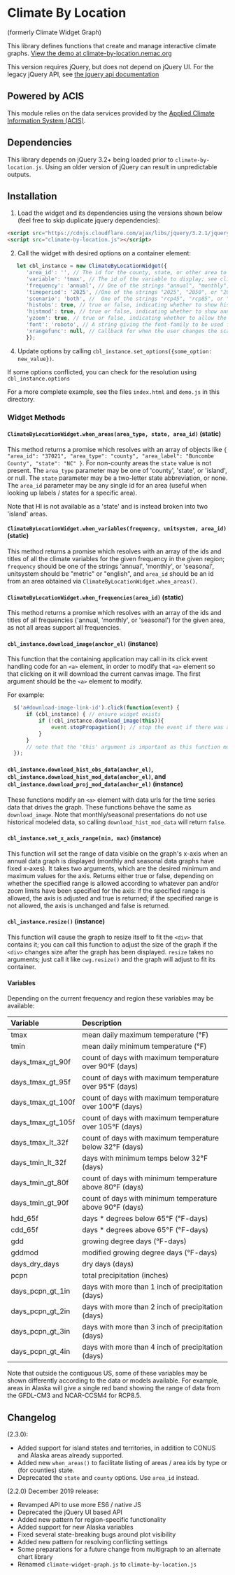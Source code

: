 # Climate By Location
(formerly Climate Widget Graph)

This library defines functions that create and manage interactive climate graphs. [View the demo at climate-by-location.nemac.org](climate-by-location.nemac.org)

This version requires jQuery, but does not depend on jQuery UI. For the legacy jQuery API, see [the jquery api documentation](jquery_readme.md)

## Powered by ACIS
This module relies on the data services provided by the [Applied Climate Information System (ACIS)](http://www.rcc-acis.org/index.html).

## Dependencies

This library depends on jQuery 3.2+ being loaded prior to `climate-by-location.js`. Using an older version of jQuery can result in unpredictable outputs.

## Installation
1. Load the widget and its dependencies using the versions shown below (feel free to skip duplicate jquery dependencies):

```html
<script src="https://cdnjs.cloudflare.com/ajax/libs/jquery/3.2.1/jquery.min.js" integrity="sha256-hwg4gsxgFZhOsEEamdOYGBf13FyQuiTwlAQgxVSNgt4=" crossorigin="anonymous"></script>
<script src="climate-by-location.js"></script>
```

2.  Call the widget with desired options on a container element:
   
```javascript
   let cbl_instance = new ClimateByLocationWidget({
      'area_id': '', // The id for the county, state, or other area to visualize. Use ClimateByLocationWidget.when_areas() to get available areas.
      'variable': 'tmax', // The id of the variable to display; see climate_widget.variables() below for a way to get a list of variable ids.  Optional; defaults to "tmax".
      'frequency': 'annual', // One of the strings "annual", "monthly", or "seasonal", indicating which type of data to display.  Optional; defaults to "annual".
      'timeperiod': '2025', //One of the strings "2025", "2050", or "2075", indicating which 30-year period of projection data to show for monthly or seasonal data.  Ignored for annual data.
      'scenario': 'both', //  One of the strings "rcp45", "rcp85", or "both", indicating which scenario(s) to display for projection data.  Optional; defaults to "both".
      'histobs': true, // true or false, indicating whether to show historical observed data
      'histmod': true, // true or false, indicating whether to show annual historical model data (applies to annual data only; there is no historical model data for monthly or seasonal data) 
      'yzoom': true, // true or false, indicating whether to allow the user to zoom along the graph's y-axis; 
      'font': 'roboto', // A string giving the font-family to be used for all text in the graph.
      'xrangefunc': null, // Callback for when the user changes the scale on the horizontal annual data axis (horizontal scale changes are not allowed in the monthly or seasonal graphs).  This function will receive two arguments, which are the new minimum and maximum values along the axis. 
      });
```

4. Update options by calling `cbl_instance.set_options({some_option: new_value})`.
 
If some options conflicted, you can check for the resolution using `cbl_instance.options`
 
For a more complete example, see the files `index.html` and `demo.js` in this
directory.

### Widget Methods

#### `ClimateByLocationWidget.when_areas(area_type, state, area_id)` (static)

This method returns a promise which resolves with an array of objects like `{ "area_id": "37021", "area_type": "county", "area_label": "Buncombe County", "state": "NC" }`. For non-county areas the `state` value is not present. The `area_type` parameter may be one of 'county', 'state', or 'island', or null. The `state` parameter may be a two-letter state abbreviation, or none. The `area_id` parameter may be any single id for an area (useful when looking up labels / states for a specific area).

Note that HI is not available as a 'state' and is instead broken into two 'island' areas.

#### `ClimateByLocationWidget.when_variables(frequency, unitsystem, area_id)` (static)

This method returns a promise which resolves with an array of the ids and titles of all the climate variables for
the given frequency in the given region; `frequency` should be one of the strings 'annual',
'monthly', or 'seasonal', unitsystem should be "metric" or "english", and `area_id` should be an id from an area obtained via `ClimateByLocationWidget.when_areas()`.

#### `ClimateByLocationWidget.when_frequencies(area_id)` (static)

This method returns a promise which resolves with an array of the ids and titles of all frequencies ('annual, 'monthly', or 'seasonal') for the given area, as not all areas support all frequencies.

#### `cbl_instance.download_image(anchor_el)` (instance)
 
  This function that the containing application may call in its click event handling code for an `<a>` element, in order to modify that `<a>` element so that clicking on it will download the current canvas image. The first argument should be the `<a>` element to modify.
        
  For example:

```javascript
  $('a#download-image-link-id').click(function(event) {
      if (cbl_instance) { // ensure widget exists
          if (!cbl_instance.download_image(this)){
              event.stopPropagation(); // stop the event if there was a failure / no data is available.
          }
      }
      // note that the 'this' argument is important as this function modifies the <a> tag
  });
```
    
#### `cbl_instance.download_hist_obs_data(anchor_el)`, `cbl_instance.download_hist_mod_data(anchor_el)`, and `cbl_instance.download_proj_mod_data(anchor_el)` (instance)
 
  These functions modify an `<a>` element with data urls for the time series data that drives the graph. These functions behave the same as `download_image`. Note that monthly/seasonal presentations do not use historical modeled data, so calling `download_hist_mod_data` will return `false`.   
      
#### `cbl_instance.set_x_axis_range(min, max)` (instance)
 
 This function will set the range of data visible on the graph's x-axis when an annual data graph is displayed (monthly and seasonal data graphs have fixed x-axes).  It takes two arguments, which are the desired minimum and maximum values for the axis. Returns either true or false, depending on whether the specified range is allowed according to whatever pan and/or zoom limits have been specified for the axis:  if the specified range is allowed, the axis is adjusted and true is returned; if the specified range is not allowed, the axis is unchanged and false is returned.
      
#### `cbl_instance.resize()` (instance)
 This function will cause the graph to resize itself to fit the `<div>` that contains it; you can call this function to adjust the size of the graph if the `<div>` changes size after the graph has been displayed. `resize` takes no arguments; just call it like `cwg.resize()` and the graph will adjust to fit its container.

#### Variables

Depending on the current frequency and region these variables may be available:

| Variable            | Description                                              |
|:--------------------|:---------------------------------------------------------|
| tmax                | mean daily maximum temperature (°F)                      |
| tmin                | mean daily minimum temperature (°F)                      |
| days_tmax_gt_90f    | count of days with maximum temperature over 90°F (days)  |
| days_tmax_gt_95f    | count of days with maximum temperature over 95°F (days)  |
| days_tmax_gt_100f   | count of days with maximum temperature over 100°F (days) |
| days_tmax_gt_105f   | count of days with maximum temperature over 105°F (days) |
| days_tmax_lt_32f    | count of days with maximum temperature below 32°F (days) |
| days_tmin_lt_32f    | days with minimum temps below 32°F (days)                |
| days_tmin_gt_80f    | count of days with minimum temperature above 80°F (days) |
| days_tmin_gt_90f    | count of days with minimum temperature above 90°F (days) |
| hdd_65f             | days * degrees below 65°F (°F-days)                      |
| cdd_65f             | days * degrees above 65°F (°F-days)                      |
| gdd                 | growing degree days (°F-days)                            |
| gddmod              | modified growing degree days (°F-days)                   |
| days_dry_days       | dry days (days)                                          |
| pcpn                | total precipitation (inches)                             |
| days_pcpn_gt_1in    | days with more than 1 inch of precipitation (days)       |
| days_pcpn_gt_2in    | days with more than 2 inch of precipitation (days)       |
| days_pcpn_gt_3in    | days with more than 3 inch of precipitation (days)       |
| days_pcpn_gt_4in    | days with more than 4 inch of precipitation (days)       |

Note that outside the contiguous US, some of these variables may be shown differently according to the data or models available. For example, areas in Alaska will give a single red band showing the range of data from the GFDL-CM3 and NCAR-CCSM4 for RCP8.5.


## Changelog

(2.3.0):
- Added support for island states and territories, in addition to CONUS and Alaska areas already supported.
- Added new `when_areas()` to facilitate listing of areas / area ids by type or (for counties) state. 
- Deprecated the `state` and `county` options. Use `area_id` instead.
 

(2.2.0) December 2019 release:
- Revamped API to use more ES6 / native JS
- Deprecated the jQuery UI based API
- Added new pattern for region-specific functionality
- Added support for new Alaska variables
- Fixed several state-breaking bugs around plot visibility
- Added new pattern for resolving conflicting settings
- Some preparations for a future change from multigraph to an alternate chart library
- Renamed `climate-widget-graph.js` to `climate-by-location.js`
